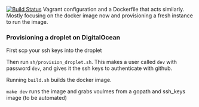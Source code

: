 [![Build Status](https://travis-ci.org/tomgeorge/devbox.svg?branch=master)](https://travis-ci.org/tomgeorge/devbox)
Vagrant configuration and a Dockerfile that acts similarly. Mostly focusing on the docker image now and provisioning a fresh instance to run the image.

### Provisioning a droplet on DigitalOcean

First scp your ssh keys into the droplet

Then run `sh/provision_droplet.sh`.  This makes a user called `dev` with password `dev`, and gives it the ssh keys to authenticate with github.

Running `build.sh` builds the docker image.

`make dev` runs the image and grabs voulmes from a gopath and ssh_keys image (to be automated)
